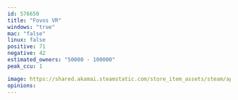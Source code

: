 ```yaml
---
id: 576650
title: "Fovos VR"
windows: "true"
mac: "false"
linux: false
positive: 71
negative: 42
estimated_owners: "50000 - 100000"
peak_ccu: 1

image: https://shared.akamai.steamstatic.com/store_item_assets/steam/apps/576650/header.jpg?t=1632489850
opinions:
---
```

